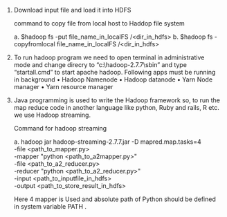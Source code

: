 1. Download input file and load it into HDFS

    command to copy file from local host to Haddop file system
    
    a. $hadoop fs -put file_name_in_localFS /<dir_in_hdfs>
    b. $hadoop fs -copyfromlocal file_name_in_localFS /<dir_in_hdfs> 
    
2. To run hadoop program we need to open terminal in administrative mode and change direcry to “c:\hadoop-2.7.7\sbin” and type “startall.cmd” to start apache hadoop. 
    Following apps must be running in background 
        • Hadoop Namenode 
        • Hadoop datanode
        • Yarn Node manager 
        • Yarn resource manager 
        
3. Java programming is used to write the Hadoop framework so, to run the map reduce code in another language like python, Ruby and rails, R  etc.
   we use Hadoop streaming.
   
   Command for hadoop streaming
   
   a. hadoop jar hadoop-streaming-2.7.7.jar 
      -D mapred.map.tasks=4  
      -file <path_to_mapper.py>  
      -mapper "python <path_to_a2mapper.py>"   
      -file <path_to_a2_reducer.py>  
      -reducer "python <path_to_a2_reducer.py>"  
      -input <path_to_inputfile_in_hdfs>  
      -output <path_to_store_result_in_hdfs> 
      
      Here 4 mapper is Used and absolute path of Python should be defined in system variable PATH .
      
   
